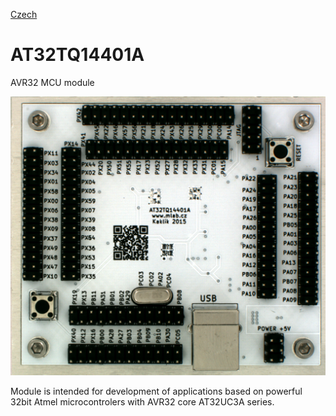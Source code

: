 
[Czech](./README.cs.md)
<!--- module --->
# AT32TQ14401A
<!--- Emodule --->

<!--- subtitle --->AVR32 MCU module<!--- Esubtitle --->

![AT32TQ14401A](DOC/SRC/img/AT32TQ14401A_Big.png)

<!--- description --->Module is intended for development of applications based on powerful 32bit Atmel microcontrolers with AVR32 core AT32UC3A series.<!--- Edescription --->
            
